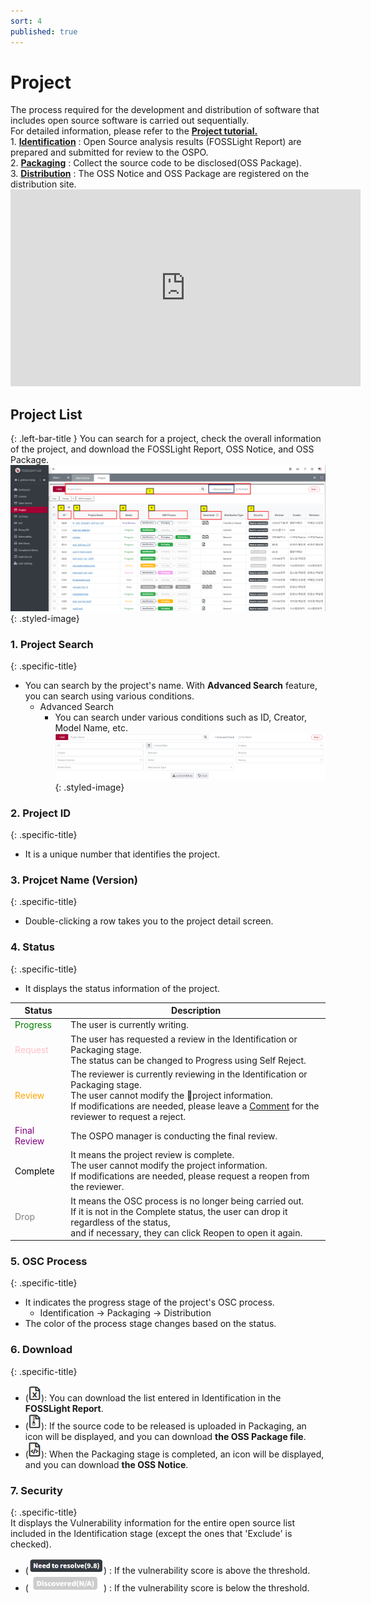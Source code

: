 ```yaml
---
sort: 4
published: true
---
```

# Project
<div class="note">
The process required for the development and distribution of software that includes open source software is carried out sequentially.<br>
For detailed information, please refer to the <a href="https://fosslight.org/hub-guide-en/tutorial/1_project"><strong>Project tutorial.</strong></a><br>
    1. <a href="https://fosslight.org/hub-guide-en/tutorial/1_project/2_Identification"><strong>Identification</strong></a> : Open Source analysis results (FOSSLight Report) are prepared and submitted for review to the OSPO.<br>
    2. <a href="https://fosslight.org/hub-guide-en/tutorial/1_project/3_packaging"><strong>Packaging</strong></a> : Collect the source code to be disclosed(OSS Package).<br>
    3. <a href="https://fosslight.org/hub-guide/tutorial/1_project/4_distribution"><strong>Distribution</strong></a> : The OSS Notice and OSS Package are registered on the distribution site.
</div>

<iframe width="560" height="315" src="https://www.youtube.com/embed/IUrQyj3s-Ps" title="FOSSLight Hub - 프로젝트 생성" frameborder="0" allow="accelerometer; autoplay; clipboard-write; encrypted-media; gyroscope; picture-in-picture" allowfullscreen></iframe>

## Project List
{: .left-bar-title }
You can search for a project, check the overall information of the project, and download the FOSSLight Report, OSS Notice, and OSS Package.
![ProjectList](images/4_project_list_main.png){: .styled-image}  

### 1. Project Search
{: .specific-title}  
- You can search by the project's name. With **Advanced Search** feature, you can search using various conditions.
    - Advanced Search
        - You can search under various conditions such as ID, Creator, Model Name, etc.
     ![Project_adv_search](images/4_project_search_adv.png){: .styled-image}


### 2. Project ID
{: .specific-title}  
- It is a unique number that identifies the project.

### 3. Projcet Name (Version)
{: .specific-title}  
- Double-clicking a row takes you to the project detail screen.

### 4. Status
{: .specific-title}  
- It displays the status information of the project.

|Status|   Description   |
|----|----|
|<span style="color:green"> Progress </span>| The user is currently writing.|
|<span style="color:pink"> Request </span>| The user has requested a review in the Identification or Packaging stage. <br>The status can be changed to Progress using Self Reject.|
|<span style="color:orange"> Review </span>| The reviewer is currently reviewing in the Identification or Packaging stage. <br>The user cannot modify the project information. <br>If modifications are needed, please leave a [Comment](#comment) for the reviewer to request a reject.|
|<span style="color:purple"> Final Review </span>| The OSPO manager is conducting the final review.|
|<span style="color:black"> Complete </span>| It means the project review is complete. <br>The user cannot modify the project information.<br> If modifications are needed, please request a reopen from the reviewer.|
|<span style="color:grey"> Drop </span>| It means the OSC process is no longer being carried out. <br> If it is not in the Complete status, the user can drop it regardless of the status, <br>and if necessary, they can click Reopen to open it again.|


### 5. OSC Process
{: .specific-title}  
- It indicates the progress stage of the project's OSC process.
    - Identification -> Packaging -> Distribution
- The color of the process stage changes based on the status.


### 6. Download
{: .specific-title}  
- (<img src="images/4_project_download_report_icon.PNG" width="20" height="25" />): You can download the list entered in Identification in the **FOSSLight Report**.
- (<img src="images/4_project_download_file_icon.PNG" width="20" height="25" />): If the source code to be released is uploaded in Packaging, an icon will be displayed, and you can download **the OSS Package file**.
- (<img src="images/4_project_download_notice_icon.PNG" width="20" height="25" />): When the Packaging stage is completed, an icon will be displayed, and you can download **the OSS Notice**.


### 7. Security
{: .specific-title}  
It displays the Vulnerability information for the entire open source list included in the Identification stage (except the ones that 'Exclude' is checked).  
- (<img src="images/4_project_security_need_to_resolve.PNG" width="120" height="25" />) : If the vulnerability score is above the threshold.  
- (<img src="images/4_project_security_na.PNG" width="120" height="25" />) : If the vulnerability score is below the threshold.  
